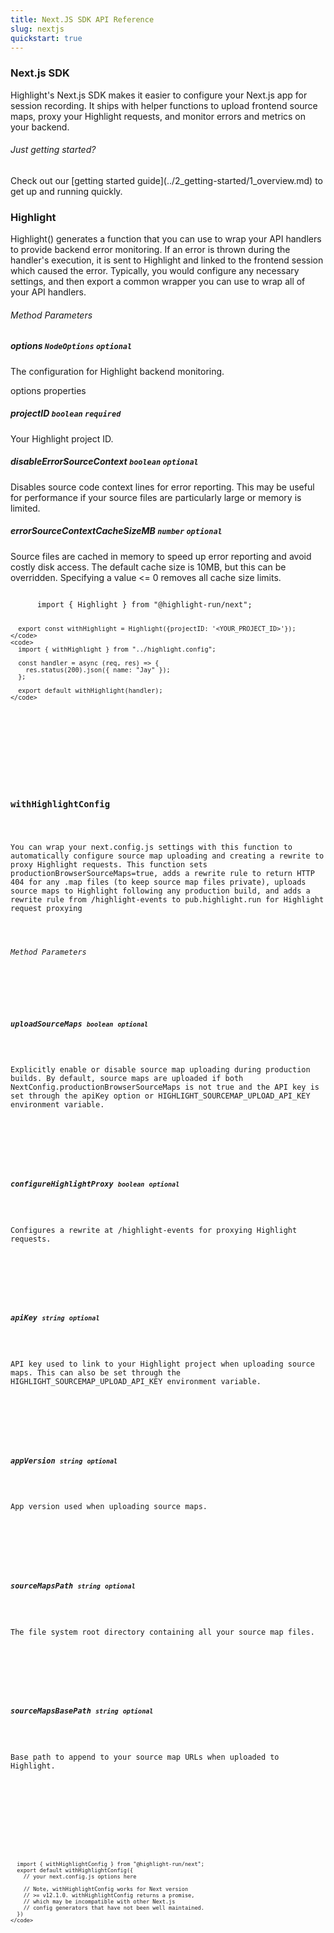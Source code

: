 ```yaml
---
title: Next.JS SDK API Reference
slug: nextjs
quickstart: true
---
```


<section className="section">
  <div className="left">
    <h3>Next.js SDK</h3>
    <p>
      Highlight's Next.js SDK makes it easier to configure your Next.js app for session recording. It ships with helper functions to upload frontend source maps, proxy your Highlight requests, and monitor errors and metrics on your backend.
    </p>
  </div>
  <div className="right">
    <h6>Just getting started?</h6>
    <p>Check out our [getting started guide](../2_getting-started/1_overview.md) to get up and running quickly.</p>
  </div>
</section>

<section className="section">
  <div className="left">
    <h3>Highlight</h3> 
    <p>Highlight() generates a function that you can use to wrap your API handlers to provide backend error monitoring. If an error is thrown during the handler's execution, it is sent to Highlight and linked to the frontend session which caused the error. Typically, you would configure any necessary settings, and then export a common wrapper you can use to wrap all of your API handlers.</p>
    <h6>Method Parameters</h6>
    <aside className="parameter">
      <h5>options <code>NodeOptions</code> <code>optional</code></h5>
      <p>The configuration for Highlight backend monitoring.</p>
      <article className="innerParameterContainer">
        <aside className="innerParameterHeading">options properties</aside>
        <aside className="parameter">
          <h5>projectID <code>boolean</code> <code>required</code></h5>
          <p>Your Highlight project ID.</p>
        </aside>
        <aside className="parameter">
          <h5>disableErrorSourceContext <code>boolean</code> <code>optional</code></h5>
          <p>Disables source code context lines for error reporting. This may be useful for performance if your source files are particularly large or memory is limited.</p>
        </aside>
        <aside className="parameter">
          <h5>errorSourceContextCacheSizeMB <code>number</code> <code>optional</code></h5>
          <p>Source files are cached in memory to speed up error reporting and avoid costly disk access. The default cache size is 10MB, but this can be overridden. Specifying a value <= 0 removes all cache size limits.</p>
        </aside>
      </article>
    </aside>
  </div>
  <div className="right">
    <code>
      import { Highlight } from "@highlight-run/next";
 
      export const withHighlight = Highlight({projectID: '<YOUR_PROJECT_ID>'});
    </code>
    <code>
      import { withHighlight } from "../highlight.config";
 
      const handler = async (req, res) => {
        res.status(200).json({ name: "Jay" });
      };
 
      export default withHighlight(handler);
    </code>
  </div>
</section>

<section className="section">
  <div className="left">
    <h3>withHighlightConfig</h3> 
    <p>You can wrap your next.config.js settings with this function to automatically configure source map uploading and creating a rewrite to proxy Highlight requests. This function sets productionBrowserSourceMaps=true, adds a rewrite rule to return HTTP 404 for any .map files (to keep source map files private), uploads source maps to Highlight following any production build, and adds a rewrite rule from /highlight-events to pub.highlight.run for Highlight request proxying</p>
    <h6>Method Parameters</h6>
    <aside className="parameter">
      <h5>uploadSourceMaps <code>boolean</code> <code>optional</code></h5>
      <p>Explicitly enable or disable source map uploading during production builds. By default, source maps are uploaded if both NextConfig.productionBrowserSourceMaps is not true and the API key is set through the apiKey option or HIGHLIGHT_SOURCEMAP_UPLOAD_API_KEY environment variable.</p>
    </aside>
    <aside className="parameter">
      <h5>configureHighlightProxy <code>boolean</code> <code>optional</code></h5>
      <p>Configures a rewrite at /highlight-events for proxying Highlight requests.</p>
    </aside>
    <aside className="parameter">
      <h5>apiKey <code>string</code> <code>optional</code></h5>
      <p>API key used to link to your Highlight project when uploading source maps. This can also be set through the HIGHLIGHT_SOURCEMAP_UPLOAD_API_KEY environment variable.</p>
    </aside>
    <aside className="parameter">
      <h5>appVersion <code>string</code> <code>optional</code></h5>
      <p>App version used when uploading source maps.</p>
    </aside>
    <aside className="parameter">
      <h5>sourceMapsPath <code>string</code> <code>optional</code></h5>
      <p>The file system root directory containing all your source map files.</p>
    </aside>
    <aside className="parameter">
      <h5>sourceMapsBasePath <code>string</code> <code>optional</code></h5>
      <p>Base path to append to your source map URLs when uploaded to Highlight.</p>
    </aside>
  </div>
  <div className="right">
    <code>
      
      import { withHighlightConfig } from "@highlight-run/next";
      export default withHighlightConfig({
        // your next.config.js options here

        // Note, withHighlightConfig works for Next version 
        // >= v12.1.0. withHighlightConfig returns a promise, 
        // which may be incompatible with other Next.js 
        // config generators that have not been well maintained.
      })
    </code>
  </div>
</section>
